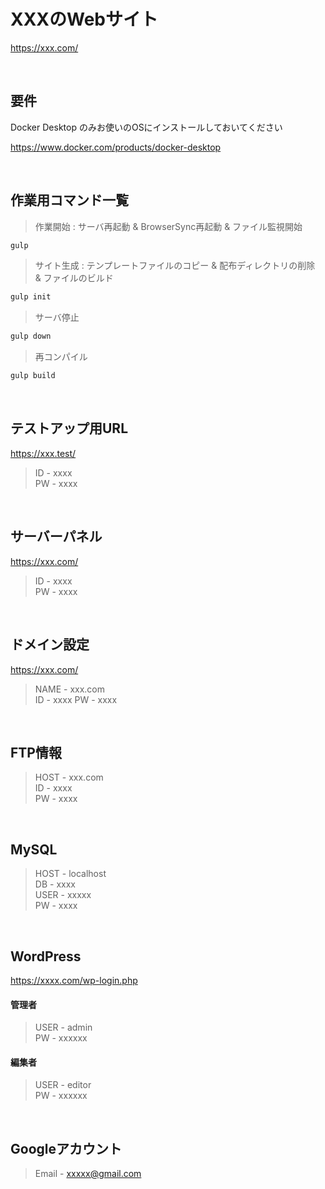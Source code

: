 XXXのWebサイト
==
https://xxx.com/

<br>


## 要件
Docker Desktop のみお使いのOSにインストールしておいてください

https://www.docker.com/products/docker-desktop

<br>

## 作業用コマンド一覧
>  作業開始 : サーバ再起動 & BrowserSync再起動 & ファイル監視開始
```bash
gulp
``` 
> サイト生成 :  テンプレートファイルのコピー & 配布ディレクトリの削除　& ファイルのビルド
```bash
gulp init
```
>  サーバ停止
```bash
gulp down
``` 
>  再コンパイル
```bash
gulp build
```


<br>

## テストアップ用URL
https://xxx.test/
>ID -  xxxx    
>PW -  xxxx

<br>

## サーバーパネル
https://xxx.com/
>ID - xxxx  
>PW - xxxx

<br>

## ドメイン設定
https://xxx.com/
>NAME - xxx.com  
>ID - xxxx 
>PW - xxxx

<br>


## FTP情報
>HOST - xxx.com  
>ID - xxxx  
>PW - xxxx

<br>

## MySQL
>HOST -  localhost  
>DB -  xxxx  
>USER - xxxxx  
>PW - xxxx

<br>

## WordPress
https://xxxx.com/wp-login.php

#### 管理者
>USER - admin  
>PW -  xxxxxx

#### 編集者
>USER - editor  
>PW -  xxxxxx

<br>

## Googleアカウント
> Email - xxxxx@gmail.com
